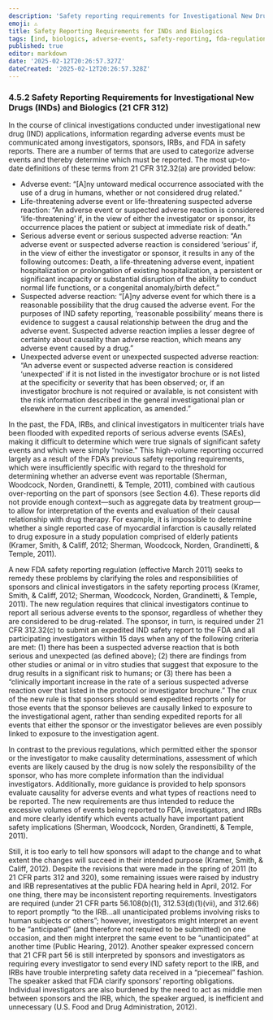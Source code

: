 ```yaml
---
description: 'Safety reporting requirements for Investigational New Drugs (INDs) and biologics as per 21 CFR 312, including definitions of adverse events.'
emoji: ⚠️
title: Safety Reporting Requirements for INDs and Biologics
tags: [ind, biologics, adverse-events, safety-reporting, fda-regulations]
published: true
editor: markdown
date: '2025-02-12T20:26:57.327Z'
dateCreated: '2025-02-12T20:26:57.328Z'
---
```

### 4.5.2 Safety Reporting Requirements for Investigational New Drugs (INDs) and Biologics (21 CFR 312)

In the course of clinical investigations conducted under investigational new drug (IND) applications, information regarding adverse events must be communicated among investigators, sponsors, IRBs, and FDA in safety reports. There are a number of terms that are used to categorize adverse events and thereby determine which must be reported. The most up-to-date definitions of these terms from 21 CFR 312.32(a) are provided below:

- Adverse event: “\[A\]ny untoward medical occurrence associated with the use of a drug in humans, whether or not considered drug related.”
- Life-threatening adverse event or life-threatening suspected adverse reaction: “An adverse event or suspected adverse reaction is considered ‘life-threatening’ if, in the view of either the investigator or sponsor, its occurrence places the patient or subject at immediate risk of death.”
- Serious adverse event or serious suspected adverse reaction: “An adverse event or suspected adverse reaction is considered ‘serious’ if, in the view of either the investigator or sponsor, it results in any of the following outcomes: Death, a life-threatening adverse event, inpatient hospitalization or prolongation of existing hospitalization, a persistent or significant incapacity or substantial disruption of the ability to conduct normal life functions, or a congenital anomaly/birth defect.”
- Suspected adverse reaction: “\[A\]ny adverse event for which there is a reasonable possibility that the drug caused the adverse event. For the purposes of IND safety reporting, ‘reasonable possibility’ means there is evidence to suggest a causal relationship between the drug and the adverse event. Suspected adverse reaction implies a lesser degree of certainty about causality than adverse reaction, which means any adverse event caused by a drug.”
- Unexpected adverse event or unexpected suspected adverse reaction: “An adverse event or suspected adverse reaction is considered ‘unexpected’ if it is not listed in the investigator brochure or is not listed at the specificity or severity that has been observed; or, if an investigator brochure is not required or available, is not consistent with the risk information described in the general investigational plan or elsewhere in the current application, as amended.”

In the past, the FDA, IRBs, and clinical investigators in multicenter trials have been flooded with expedited reports of serious adverse events (SAEs), making it difficult to determine which were true signals of significant safety events and which were simply “noise.” This high-volume reporting occurred largely as a result of the FDA’s previous safety reporting requirements, which were insufficiently specific with regard to the threshold for determining whether an adverse event was reportable (Sherman, Woodcock, Norden, Grandinetti, & Temple, 2011), combined with cautious over-reporting on the part of sponsors (see Section 4.6). These reports did not provide enough context—such as aggregate data by treatment group—to allow for interpretation of the events and evaluation of their causal relationship with drug therapy. For example, it is impossible to determine whether a single reported case of myocardial infarction is causally related to drug exposure in a study population comprised of elderly patients (Kramer, Smith, & Califf, 2012; Sherman, Woodcock, Norden, Grandinetti, & Temple, 2011).

A new FDA safety reporting regulation (effective March 2011) seeks to remedy these problems by clarifying the roles and responsibilities of sponsors and clinical investigators in the safety reporting process (Kramer, Smith, & Califf, 2012; Sherman, Woodcock, Norden, Grandinetti, & Temple, 2011). The new regulation requires that clinical investigators continue to report all serious adverse events to the sponsor, regardless of whether they are considered to be drug-related. The sponsor, in turn, is required under 21 CFR 312.32(c) to submit an expedited IND safety report to the FDA and all participating investigators within 15 days when any of the following criteria are met: (1) there has been a suspected adverse reaction that is both serious and unexpected (as defined above); (2) there are findings from other studies or animal or in vitro studies that suggest that exposure to the drug results in a significant risk to humans; or (3) there has been a “clinically important increase in the rate of a serious suspected adverse reaction over that listed in the protocol or investigator brochure.” The crux of the new rule is that sponsors should send expedited reports only for those events that the sponsor believes are causally linked to exposure to the investigational agent, rather than sending expedited reports for all events that either the sponsor or the investigator believes are even possibly linked to exposure to the investigation agent.

In contrast to the previous regulations, which permitted either the sponsor or the investigator to make causality determinations, assessment of which events are likely caused by the drug is now solely the responsibility of the sponsor, who has more complete information than the individual investigators. Additionally, more guidance is provided to help sponsors evaluate causality for adverse events and what types of reactions need to be reported. The new requirements are thus intended to reduce the excessive volumes of events being reported to FDA, investigators, and IRBs and more clearly identify which events actually have important patient safety implications (Sherman, Woodcock, Norden, Grandinetti, & Temple, 2011).

Still, it is too early to tell how sponsors will adapt to the change and to what extent the changes will succeed in their intended purpose (Kramer, Smith, & Califf, 2012). Despite the revisions that were made in the spring of 2011 (to 21 CFR parts 312 and 320), some remaining issues were raised by industry and IRB representatives at the public FDA hearing held in April, 2012. For one thing, there may be inconsistent reporting requirements. Investigators are required (under 21 CFR parts 56.108(b)(1), 312.53(d)(1)(vii), and 312.66) to report promptly “to the IRB…all unanticipated problems involving risks to human subjects or others”; however, investigators might interpret an event to be “anticipated” (and therefore not required to be submitted) on one occasion, and then might interpret the same event to be “unanticipated” at another time (Public Hearing, 2012). Another speaker expressed concern that 21 CFR part 56 is still interpreted by sponsors and investigators as requiring every investigator to send every IND safety report to the IRB, and IRBs have trouble interpreting safety data received in a “piecemeal” fashion. The speaker asked that FDA clarify sponsors’ reporting obligations. Individual investigators are also burdened by the need to act as middle men between sponsors and the IRB, which, the speaker argued, is inefficient and unnecessary (U.S. Food and Drug Administration, 2012).

#
